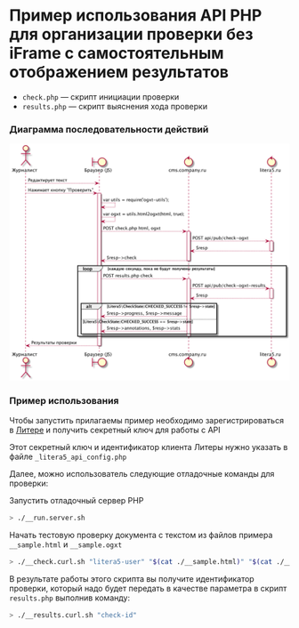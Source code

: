 # Пример использования API PHP для организации проверки без iFrame с самостоятельным отображением результатов

* `check.php` — скрипт инициации проверки
* `results.php` — скрипт выяснения хода проверки

### Диаграмма последовательности действий
![Картинка](./flow.png)

### Пример использования
Чтобы запустить прилагаемы пример необходимо зарегистрироваться в [Литере](https://litera5.ru) и получить секретный ключ для работы с API

Этот секретный ключ и идентификатор клиента Литеры нужно указать в файле `_litera5_api_config.php`

Далее, можно использователь следующие отладочные команды для проверки:

Запустить отладочный сервер PHP
```bash
> ./__run.server.sh
```

Начать тестовую проверку документа с текстом из файлов примера `__sample.html` и `__sample.ogxt`
```bash
> ./__check.curl.sh "litera5-user" "$(cat ./__sample.html)" "$(cat ./__sample.ogxt)"
```

В результате работы этого скрипта вы получите идентификатор проверки, который надо будет передать в качестве параметра в скрипт `results.php` выполнив команду:
```bash
> ./__results.curl.sh "check-id"
```